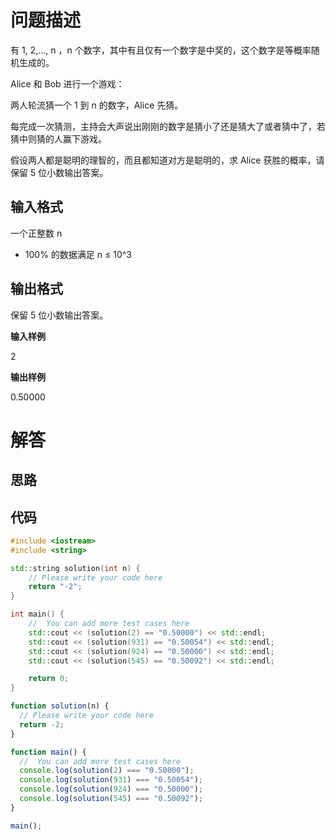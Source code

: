 # 问题描述

有 1, 2,..., n ，n 个数字，其中有且仅有一个数字是中奖的，这个数字是等概率随机生成的。

Alice 和 Bob 进行一个游戏：

两人轮流猜一个 1 到 n 的数字，Alice 先猜。

每完成一次猜测，主持会大声说出刚刚的数字是猜小了还是猜大了或者猜中了，若猜中则猜的人赢下游戏。

假设两人都是聪明的理智的，而且都知道对方是聪明的，求 Alice 获胜的概率，请保留 5 位小数输出答案。

## 输入格式

一个正整数 n

- 100% 的数据满足 n ≤ 10^3

## 输出格式

保留 5 位小数输出答案。

**输入样例**

2

**输出样例**

0.50000

# 解答

## 思路

## 代码

```cpp
#include <iostream>
#include <string>

std::string solution(int n) {
    // Please write your code here
    return "-2";
}

int main() {
    //  You can add more test cases here
    std::cout << (solution(2) == "0.50000") << std::endl;
    std::cout << (solution(931) == "0.50054") << std::endl;
    std::cout << (solution(924) == "0.50000") << std::endl;
    std::cout << (solution(545) == "0.50092") << std::endl;

    return 0;
}
```

```js
function solution(n) {
  // Please write your code here
  return -2;
}

function main() {
  //  You can add more test cases here
  console.log(solution(2) === "0.50000");
  console.log(solution(931) === "0.50054");
  console.log(solution(924) === "0.50000");
  console.log(solution(545) === "0.50092");
}

main();
```